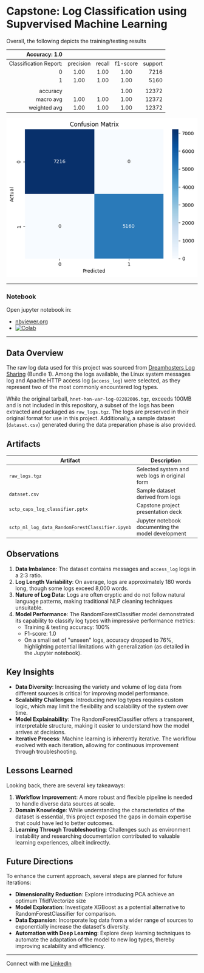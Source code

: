 # Capstone: Log Classification using Supvervised Machine Learning

Overall, the following depicts the training/testing results


|          Accuracy: 1.0 |           |        |          |         |
|-----------------------:|:---------:|:------:|:--------:|--------:|
| Classification Report: | precision | recall | f1-score | support |
|                      0 |   1.00    |  1.00  |   1.00   |    7216 |
|                      1 |   1.00    |  1.00  |   1.00   |    5160 |
|                        |           |        |          |         |
|               accuracy |           |        |   1.00   |   12372 |
|              macro avg |   1.00    |  1.00  |   1.00   |   12372 |
|           weighted avg |   1.00    |  1.00  |   1.00   |   12372 |


![Classifier Confusion Matrix](assets/confusion_matrix.png)

---
### Notebook
Open jupyter notebook in:
- [nbviewer.org](https://nbviewer.org/github/fc510/sctp-caps-log-classifier/blob/main/sctp_ml_log_data_RandomForestClassifier.ipynb)
- [![Colab](https://colab.research.google.com/assets/colab-badge.svg)](https://colab.research.google.com/github/fc510/sctp-caps-log-classifier/blob/main/sctp_ml_log_data_RandomForestClassifier.ipynb)

***
## Data Overview

The raw log data used for this project was sourced from [Dreamhosters Log Sharing](https://log-sharing.dreamhosters.com) (Bundle 1). Among the logs available, the Linux system messages log and Apache HTTP access log (`access_log`) were selected, as they represent two of the most commonly encountered log types.

While the original tarball, `hnet-hon-var-log-02282006.tgz`, exceeds 100MB and is not included in this repository, a subset of the logs has been extracted and packaged as `raw_logs.tgz`. The logs are preserved in their original format for use in this project. Additionally, a sample dataset (`dataset.csv`) generated during the data preparation phase is also provided.

## Artifacts

| Artifact                              | Description                                      |
|---------------------------------------|--------------------------------------------------|
| `raw_logs.tgz`                        | Selected system and web logs in original form    |
| `dataset.csv`                         | Sample dataset derived from logs                 |
| `sctp_caps_log_classifier.pptx`       | Capstone project presentation deck               |
| `sctp_ml_log_data_RandomForestClassifier.ipynb` | Jupyter notebook documenting the model development |

## Observations

1. **Data Imbalance**: The dataset contains messages and `access_log` logs in a 2:3 ratio.
2. **Log Length Variability**: On average, logs are approximately 180 words long, though some logs exceed 8,000 words.
3. **Nature of Log Data**: Logs are often cryptic and do not follow natural language patterns, making traditional NLP cleaning techniques unsuitable.
4. **Model Performance**: The RandomForestClassifier model demonstrated its capability to classify log types with impressive performance metrics:
   - Training & testing accuracy: 100%
   - F1-score: 1.0
   - On a small set of "unseen" logs, accuracy dropped to 76%, highlighting potential limitations with generalization (as detailed in the Jupyter notebook).

## Key Insights

- **Data Diversity**: Increasing the variety and volume of log data from different sources is critical for improving model performance.
- **Scalability Challenges**: Introducing new log types requires custom logic, which may limit the flexibility and scalability of the system over time.
- **Model Explainability**: The RandomForestClassifier offers a transparent, interpretable structure, making it easier to understand how the model arrives at decisions.
- **Iterative Process**: Machine learning is inherently iterative. The workflow evolved with each iteration, allowing for continuous improvement through troubleshooting.

## Lessons Learned

Looking back, there are several key takeaways:

1. **Workflow Improvement**: A more robust and flexible pipeline is needed to handle diverse data sources at scale.
2. **Domain Knowledge**: While understanding the characteristics of the dataset is essential, this project exposed the gaps in domain expertise that could have led to better outcomes.
3. **Learning Through Troubleshooting**: Challenges such as environment instability and researching documentation contributed to valuable learning experiences, albeit indirectly.

## Future Directions

To enhance the current approach, several steps are planned for future iterations:

- **Dimensionality Reduction**: Explore introducing PCA achieve an optimum TfidfVectorize size
- **Model Exploration**: Investigate XGBoost as a potential alternative to RandomForestClassifier for comparison.
- **Data Expansion**: Incorporate log data from a wider range of sources to exponentially increase the dataset's diversity.
- **Automation with Deep Learning**: Explore deep learning techniques to automate the adaptation of the model to new log types, thereby improving scalability and efficiency.


***
Connect with me [LinkedIn](https://www.linkedin.com/in/franklinchui/) 


